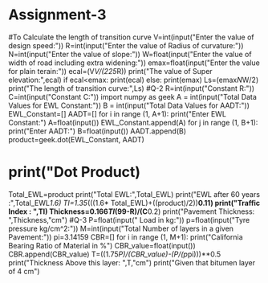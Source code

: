 # Assignment-3
#To Calculate the length of transition curve
V=int(input("Enter the value of design speed:"))
R=int(input("Enter the value of Radius of curvature:"))
N=int(input("Enter the value of slope:"))
W=float(input("Enter the value of width of road including extra widening:"))
emax=float(input("Enter the value for plain terain:"))
ecal=(V*V/(225*R))
print("The value of Super elevation:",ecal)
if ecal<emax:
  print(ecal)
else:
  print(emax)
Ls=(emax*N*W/2)
print("The length of transition curve:",Ls)
#Q-2
R=int(input("Constant R:"))
C=int(input("Constant C:"))
import numpy as geek
A = int(input("Total Data Values for EWL Constant:"))
B = int(input("Total Data Values for AADT:"))
EWL_Constant=[]
AADT=[]
for i in range (1, A+1):
  print("Enter EWL Constant:")
  A=float(input())
  EWL_Constant.append(A)
for j in range (1, B+1):
  print("Enter AADT:")
  B=float(input())
  AADT.append(B)
product=geek.dot(EWL_Constant, AADT)
# print("Dot Product)
Total_EWL=product
print("Total EWL:",Total_EWL)
print("EWL after 60 years :",Total_EWL*1.6)
TI=1.35*(((1.6* Total_EWL)+((product)/2))**0.11)
print("Traffic Index : ",TI)
Thickness=0.166*TI*(99-R)/(C**0.2)
print("Pavement Thickness: ",Thickness,"cm")
#Q-3
P=float(input(" Load in kg:"))
p=float(input("Tyre pressure kg/cm^2:"))
M=int(input("Total Number of layers in a given Pavement:"))
pi=3.14159
CBR=[]
for i in range (1, M+1):
  print("California Bearing Ratio of Material in %")
  CBR_value=float(input())
  CBR.append(CBR_value)
T=((1.75*P)/(CBR_value)-(P/(p*pi)))**0.5
print("Thickness Above this layer: ",T,"cm")
print("Given that bitumen layer of 4 cm")
